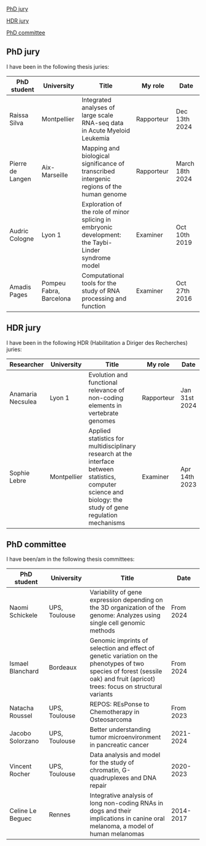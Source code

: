 [PhD jury](#phdjury)

[HDR jury](#hdrjury)

[PhD committee](#phdcommittee)

## PhD jury <a name="phdjury"></a>
I have been in the following thesis juries:
<table>
  <thead>
      <tr>
      <th width=150px>PhD student</th>
      <th width=150px>University</th>
      <th width=400px>Title</th>
      <th width=150px>My role</th>
      <th width=150px>Date</th>
    </tr>
  </thead>
  <tbody>
    <tr>
      <td>Raissa Silva</td>
      <td>Montpellier</td>
      <td>Integrated analyses of large scale RNA-seq data in Acute Myeloid Leukemia</td>
      <td>Rapporteur</td>
      <td>Dec 13th 2024</td>
    </tr>
    <tr>
      <td>Pierre de Langen</td>
      <td>Aix-Marseille</td>
      <td>Mapping and biological significance of transcribed intergenic regions of the human genome</td>
      <td>Rapporteur</td>
      <td>March 18th 2024</td>
    </tr>
    <tr>
      <td>Audric Cologne</td>
      <td>Lyon 1</td>
      <td>Exploration of the role of minor splicing in embryonic development: the Taybi-Linder syndrome model</td>
      <td>Examiner</td>
      <td>Oct 10th 2019</td>
    </tr>
    <tr>
      <td>Amadis Pages</td>
      <td>Pompeu Fabra, Barcelona</td>
      <td>Computational tools for the study of RNA processing and function</td>
      <td>Examiner</td>
      <td>Oct 27th 2016</td>
    </tr>
  </tbody>
</table>

## HDR jury <a name="hdrjury"></a>
I have been in the following HDR (Habilitation a Diriger des Recherches) juries:
<table>
  <thead>
      <tr>
      <th width=150px>Researcher</th>
      <th width=150px>University</th>
      <th width=400px>Title</th>
      <th width=150px>My role</th>
      <th width=150px>Date</th>
    </tr>
  </thead>
  <tbody>
    <tr>
      <td>Anamaria Necsulea</td>
      <td>Lyon 1</td>
      <td>Evolution and functional relevance of non-coding elements in vertebrate genomes</td>
      <td>Rapporteur</td>
      <td>Jan 31st 2024</td>
    </tr>
    <tr>
      <td>Sophie Lebre</td>
      <td>Montpellier</td>
      <td>Applied statistics for multidisciplinary research at the interface between statistics, computer science and biology: the study of gene regulation mechanisms</td>
      <td>Examiner</td>
      <td>Apr 14th 2023</td>
    </tr>
    </tbody>
</table>

## PhD committee <a name="phdcommittee"></a>
I have been/am in the following thesis committees:
<table>
  <thead>
      <tr>
      <th width=150px>PhD student</th>
      <th width=150px>University</th>
      <th width=550px>Title</th>
      <th width=150px>Date</th>
    </tr>
  </thead>
  <tbody>
    <tr>
      <td>Naomi Schickele</td>
      <td>UPS, Toulouse</td>
      <td>Variability of gene expression depending on the 3D organization of the genome: Analyzes using single cell genomic methods</td>
      <td>From 2024</td>
    </tr>
    <tr>
      <td>Ismael Blanchard</td>
      <td>Bordeaux</td>
      <td>Genomic imprints of selection and effect of genetic variation on the phenotypes of two species of forest (sessile oak) and fruit (apricot) trees: focus on structural variants</td>
      <td>From 2024</td>
    </tr>   
    <tr>
      <td>Natacha Roussel</td>
      <td>UPS, Toulouse</td>
      <td>REPOS: REsPonse to Chemotherapy in Osteosarcoma</td>
      <td>From 2023</td>
    </tr>
    <tr>
      <td>Jacobo Solorzano</td>
      <td>UPS, Toulouse</td>
      <td>Better understanding tumor microenvironment in pancreatic cancer</td>
      <td>2021-2024</td>
    </tr>   
    <tr>
      <td>Vincent Rocher</td>
      <td>UPS, Toulouse</td>
      <td>Data analysis and model for the study of chromatin, G-quadruplexes and DNA repair</td>
      <td>2020-2023</td>
    </tr>
    <tr>
      <td>Celine Le Beguec</td>
      <td>Rennes</td>
      <td>Integrative analysis of long non-coding RNAs in dogs and their implications in canine oral melanoma, a model of human melanomas</td>
      <td>2014-2017</td>
    </tr>   
  </tbody>
</table>



